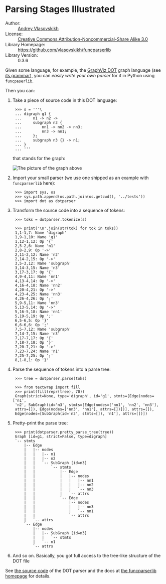 Parsing Stages Illustrated
==========================

<dl>
  <dt>Author:</dt>
  <dd class="vcard">
    <a class="fn url" href="http://claimid.com/vlasovskikh">Andrey Vlasovskikh</a>
  </dd>
  <dt>License:</dt>
  <dd>
    <a href="https://creativecommons.org/licenses/by-nc-sa/3.0/">
      Creative Commons Attribution-Noncommercial-Share Alike 3.0
    </a>
  </dd>
  <dt>Library Homepage:</dt>
  <dd>
    <a href="https://github.com/vlasovskikh/funcparserlib">
      https://github.com/vlasovskikh/funcparserlib
    </a>
  </dd>
  <dt>Library Version:</dt>
  <dd>0.3.6</dd>
</dl>

Given some language, for example, the [GraphViz DOT][dot] graph language (see
[its grammar][dot-grammar]), you can *easily write your own parser* for it in
Python using `funcpaserlib`.

Then you can:

1. Take a piece of source code in this DOT language:

        >>> s = '''\
        ... digraph g1 {
        ...     n1 -> n2 ->
        ...     subgraph n3 {
        ...         nn1 -> nn2 -> nn3;
        ...         nn3 -> nn1;
        ...     };
        ...     subgraph n3 {} -> n1;
        ... }
        ... '''

    that stands for the graph:

    ![The picture of the graph above](test-connected-subgraph.png)

2. Import your small parser (we use one shipped as an example with
    `funcparserlib` here):

        >>> import sys, os
        >>> sys.path.append(os.path.join(os.getcwd(), '../tests'))
        >>> import dot as dotparser

3. Transform the source code into a sequence of tokens:

        >>> toks = dotparser.tokenize(s)

        >>> print('\n'.join(str(tok) for tok in toks))
        1,1-1,7: Name 'digraph'
        1,9-1,10: Name 'g1'
        1,12-1,12: Op '{'
        2,5-2,6: Name 'n1'
        2,8-2,9: Op '->'
        2,11-2,12: Name 'n2'
        2,14-2,15: Op '->'
        3,5-3,12: Name 'subgraph'
        3,14-3,15: Name 'n3'
        3,17-3,17: Op '{'
        4,9-4,11: Name 'nn1'
        4,13-4,14: Op '->'
        4,16-4,18: Name 'nn2'
        4,20-4,21: Op '->'
        4,23-4,25: Name 'nn3'
        4,26-4,26: Op ';'
        5,9-5,11: Name 'nn3'
        5,13-5,14: Op '->'
        5,16-5,18: Name 'nn1'
        5,19-5,19: Op ';'
        6,5-6,5: Op '}'
        6,6-6,6: Op ';'
        7,5-7,12: Name 'subgraph'
        7,14-7,15: Name 'n3'
        7,17-7,17: Op '{'
        7,18-7,18: Op '}'
        7,20-7,21: Op '->'
        7,23-7,24: Name 'n1'
        7,25-7,25: Op ';'
        8,1-8,1: Op '}'

4. Parse the sequence of tokens into a parse tree:

        >>> tree = dotparser.parse(toks)

        >>> from textwrap import fill
        >>> print(fill(repr(tree), 70))
        Graph(strict=None, type='digraph', id='g1', stmts=[Edge(nodes=['n1',
        'n2', SubGraph(id='n3', stmts=[Edge(nodes=['nn1', 'nn2', 'nn3'],
        attrs=[]), Edge(nodes=['nn3', 'nn1'], attrs=[])])], attrs=[]),
        Edge(nodes=[SubGraph(id='n3', stmts=[]), 'n1'], attrs=[])])

5. Pretty-print the parse tree:

        >>> print(dotparser.pretty_parse_tree(tree))
        Graph [id=g1, strict=False, type=digraph]
        `-- stmts
            |-- Edge
            |   |-- nodes
            |   |   |-- n1
            |   |   |-- n2
            |   |   `-- SubGraph [id=n3]
            |   |       `-- stmts
            |   |           |-- Edge
            |   |           |   |-- nodes
            |   |           |   |   |-- nn1
            |   |           |   |   |-- nn2
            |   |           |   |   `-- nn3
            |   |           |   `-- attrs
            |   |           `-- Edge
            |   |               |-- nodes
            |   |               |   |-- nn3
            |   |               |   `-- nn1
            |   |               `-- attrs
            |   `-- attrs
            `-- Edge
                |-- nodes
                |   |-- SubGraph [id=n3]
                |   |   `-- stmts
                |   `-- n1
                `-- attrs

6. And so on. Basically, you got full access to the tree-like structure of the
   DOT file

See [the source code][dot-py] of the DOT parser and the docs at [the funcparserlib
homepage][funcparserlib] for details.

  [dot]: https://www.graphviz.org/
  [dot-grammar]: https://www.graphviz.org/doc/info/lang.html
  [funcparserlib]: https://github.com/vlasovskikh/funcparserlib
  [dot-py]: https://github.com/vlasovskikh/funcparserlib
